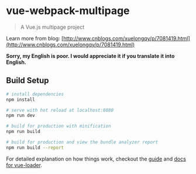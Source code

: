 # vue-webpack-multipage

> A Vue.js multipage project

Learn more from blog: [http://www.cnblogs.com/xuelongqy/p/7081419.html](http://www.cnblogs.com/xuelongqy/p/7081419.html)
 
**Sorry, my English is poor. I would appreciate it if you translate it into English.**

## Build Setup

``` bash
# install dependencies
npm install

# serve with hot reload at localhost:8080
npm run dev

# build for production with minification
npm run build

# build for production and view the bundle analyzer report
npm run build --report
```

For detailed explanation on how things work, checkout the [guide](http://vuejs-templates.github.io/webpack/) and [docs for vue-loader](http://vuejs.github.io/vue-loader).
